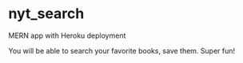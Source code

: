 # nyt_search
MERN app with Heroku deployment

You will be able to search your favorite books, save them. Super fun!


